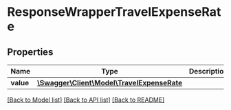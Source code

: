 # ResponseWrapperTravelExpenseRate

## Properties
Name | Type | Description | Notes
------------ | ------------- | ------------- | -------------
**value** | [**\Swagger\Client\Model\TravelExpenseRate**](TravelExpenseRate.md) |  | [optional] 

[[Back to Model list]](../../README.md#documentation-for-models) [[Back to API list]](../../README.md#documentation-for-api-endpoints) [[Back to README]](../../README.md)

